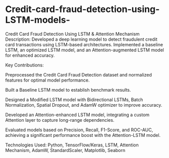 # Credit-card-fraud-detection-using-LSTM-models-
Credit Card Fraud Detection Using LSTM & Attention Mechanism
Description: Developed a deep learning model to detect fraudulent credit card transactions using LSTM-based architectures. Implemented a baseline LSTM, an optimized LSTM model, and an Attention-augmented LSTM model for enhanced accuracy.

Key Contributions:

Preprocessed the Credit Card Fraud Detection dataset and normalized features for optimal model performance.

Built a Baseline LSTM model to establish benchmark results.

Designed a Modified LSTM model with Bidirectional LSTMs, Batch Normalization, Spatial Dropout, and AdamW optimizer to improve accuracy.

Developed an Attention-enhanced LSTM model, integrating a custom Attention layer to capture long-range dependencies.

Evaluated models based on Precision, Recall, F1-Score, and ROC-AUC, achieving a significant performance boost with the Attention-LSTM model.

Technologies Used: Python, TensorFlow/Keras, LSTM, Attention Mechanism, AdamW, StandardScaler, Matplotlib, Seaborn
